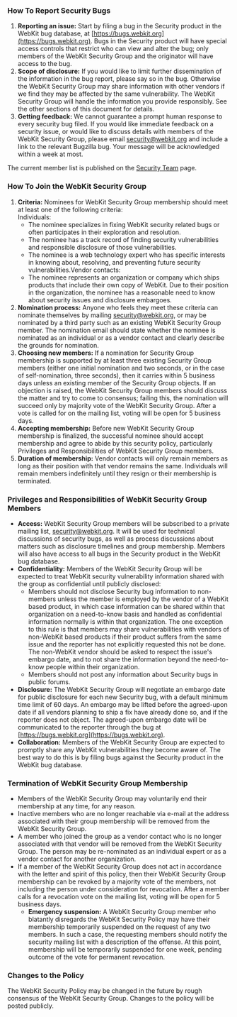 ### How To Report Security Bugs

1. **Reporting an issue:** Start by filing a bug in the Security product in the WebKit bug database, at [https://bugs.webkit.org](https://bugs.webkit.org). Bugs in the Security product will have special access controls that restrict who can view and alter the bug; only members of the WebKit Security Group and the originator will have access to the bug.
2. **Scope of disclosure:** If you would like to limit further dissemination of the information in the bug report, please say so in the bug. Otherwise the WebKit Security Group may share information with other vendors if we find they may be affected by the same vulnerability. The WebKit Security Group will handle the information you provide responsibly. See the other sections of this document for details.
3. **Getting feedback:** We cannot guarantee a prompt human response to every security bug filed. If you would like immediate feedback on a security issue, or would like to discuss details with members of the WebKit Security Group, please email [security@webkit.org](mailto:security@webkit.org) and include a link to the relevant Bugzilla bug. Your message will be acknowledged within a week at most.

The current member list is published on the [Security Team](/security-team) page.

### How To Join the WebKit Security Group

1. **Criteria:** Nominees for WebKit Security Group membership should meet at least one of the following criteria:  
    Individuals:
    - The nominee specializes in fixing WebKit security related bugs or often participates in their exploration and resolution.
    - The nominee has a track record of finding security vulnerabilities and responsible disclosure of those vulnerabilities.
    - The nominee is a web technology expert who has specific interests in knowing about, resolving, and preventing future security vulnerabilities.Vendor contacts:
    - The nominee represents an organization or company which ships products that include their own copy of WebKit. Due to their position in the organization, the nominee has a reasonable need to know about security issues and disclosure embargoes.
2. **Nomination process:** Anyone who feels they meet these criteria can nominate themselves by mailing [security@webkit.org](mailto:security@webkit.org), or may be nominated by a third party such as an existing WebKit Security Group member. The nomination email should state whether the nominee is nominated as an individual or as a vendor contact and clearly describe the grounds for nomination.
3. **Choosing new members:** If a nomination for Security Group membership is supported by at least three existing Security Group members (either one initial nomination and two seconds, or in the case of self-nomination, three seconds), then it carries within 5 business days unless an existing member of the Security Group objects. If an objection is raised, the WebKit Security Group members should discuss the matter and try to come to consensus; failing this, the nomination will succeed only by majority vote of the WebKit Security Group. After a vote is called for on the mailing list, voting will be open for 5 business days.
4. **Accepting membership:** Before new WebKit Security Group membership is finalized, the successful nominee should accept membership and agree to abide by this security policy, particularly Privileges and Responsibilities of WebKit Security Group members.
5. **Duration of membership:** Vendor contacts will only remain members as long as their position with that vendor remains the same. Individuals will remain members indefinitely until they resign or their membership is terminated.

### Privileges and Responsibilities of WebKit Security Group Members

- **Access:** WebKit Security Group members will be subscribed to a private mailing list, [security@webkit.org](mailto:security@webkit.org). It will be used for technical discussions of security bugs, as well as process discussions about matters such as disclosure timelines and group membership. Members will also have access to all bugs in the Security product in the WebKit bug database.
- **Confidentiality:** Members of the WebKit Security Group will be expected to treat WebKit security vulnerability information shared with the group as confidential until publicly disclosed:
    - Members should not disclose Security bug information to non-members unless the member is employed by the vendor of a WebKit based product, in which case information can be shared within that organization on a need-to-know basis and handled as confidential information normally is within that organization. The one exception to this rule is that members may share vulnerabilities with vendors of non-WebKit based products if their product suffers from the same issue and the reporter has not explicitly requested this not be done. The non-WebKit vendor should be asked to respect the issue's embargo date, and to not share the information beyond the need-to-know people within their organization.
    - Members should not post any information about Security bugs in public forums.
- **Disclosure:** The WebKit Security Group will negotiate an embargo date for public disclosure for each new Security bug, with a default minimum time limit of 60 days. An embargo may be lifted before the agreed-upon date if all vendors planning to ship a fix have already done so, and if the reporter does not object. The agreed-upon embargo date will be communicated to the reporter through the bug at [https://bugs.webkit.org](https://bugs.webkit.org).
- **Collaboration:** Members of the WebKit Security Group are expected to promptly share any WebKit vulnerabilities they become aware of. The best way to do this is by filing bugs against the Security product in the WebKit bug database.

### Termination of WebKit Security Group Membership

- Members of the WebKit Security Group may voluntarily end their membership at any time, for any reason.
- Inactive members who are no longer reachable via e-mail at the address associated with their group membership will be removed from the WebKit Security Group.
- A member who joined the group as a vendor contact who is no longer associated with that vendor will be removed from the WebKit Security Group. The person may be re-nominated as an individual expert or as a vendor contact for another organization.
- If a member of the WebKit Security Group does not act in accordance with the letter and spirit of this policy, then their WebKit Security Group membership can be revoked by a majority vote of the members, not including the person under consideration for revocation. After a member calls for a revocation vote on the mailing list, voting will be open for 5 business days.
    - **Emergency suspension:** A WebKit Security Group member who blatantly disregards the WebKit Security Policy may have their membership temporarily suspended on the request of any two members. In such a case, the requesting members should notify the security mailing list with a description of the offense. At this point, membership will be temporarily suspended for one week, pending outcome of the vote for permanent revocation.

### Changes to the Policy

The WebKit Security Policy may be changed in the future by rough consensus of the WebKit Security Group. Changes to the policy will be posted publicly.